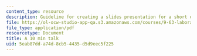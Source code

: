 ```yaml
---
content_type: resource
description: Guideline for creating a slides presentation for a short oral presentation.
file: https://ol-ocw-studio-app-qa.s3.amazonaws.com/courses/9-63-laboratory-in-visual-cognition-fall-2009/5eab87dda74d8cb54435d5d9eec5f225_MIT9_63F09_assn03.pdf
file_type: application/pdf
resourcetype: Document
title: A 10 min talk
uid: 5eab87dd-a74d-8cb5-4435-d5d9eec5f225
---
```

